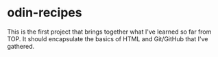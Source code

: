 # odin-recipes
This is the first project that brings together what I've learned so far from TOP. It should
encapsulate the basics of HTML and Git/GitHub that I've gathered.
